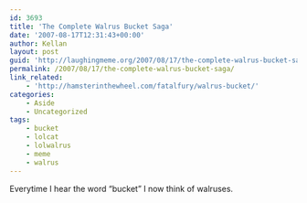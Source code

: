 ```yaml
---
id: 3693
title: 'The Complete Walrus Bucket Saga'
date: '2007-08-17T12:31:43+00:00'
author: Kellan
layout: post
guid: 'http://laughingmeme.org/2007/08/17/the-complete-walrus-bucket-saga/'
permalink: /2007/08/17/the-complete-walrus-bucket-saga/
link_related:
    - 'http://hamsterinthewheel.com/fatalfury/walrus-bucket/'
categories:
    - Aside
    - Uncategorized
tags:
    - bucket
    - lolcat
    - lolwalrus
    - meme
    - walrus
---
```


Everytime I hear the word “bucket” I now think of walruses.
